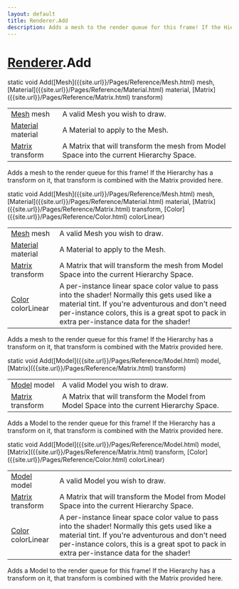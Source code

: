```yaml
---
layout: default
title: Renderer.Add
description: Adds a mesh to the render queue for this frame! If the Hierarchy has a transform on it, that transform is combined with the Matrix provided here.
---
```

# [Renderer]({{site.url}}/Pages/Reference/Renderer.html).Add

<div class='signature' markdown='1'>
static void Add([Mesh]({{site.url}}/Pages/Reference/Mesh.html) mesh, [Material]({{site.url}}/Pages/Reference/Material.html) material, [Matrix]({{site.url}}/Pages/Reference/Matrix.html) transform)
</div>

|  |  |
|--|--|
|[Mesh]({{site.url}}/Pages/Reference/Mesh.html) mesh|A valid Mesh you wish to draw.|
|[Material]({{site.url}}/Pages/Reference/Material.html) material|A Material to apply to the Mesh.|
|[Matrix]({{site.url}}/Pages/Reference/Matrix.html) transform|A Matrix that will transform the mesh             from Model Space into the current Hierarchy Space.|

Adds a mesh to the render queue for this frame! If the
Hierarchy has a transform on it, that transform is combined with
the Matrix provided here.
<div class='signature' markdown='1'>
static void Add([Mesh]({{site.url}}/Pages/Reference/Mesh.html) mesh, [Material]({{site.url}}/Pages/Reference/Material.html) material, [Matrix]({{site.url}}/Pages/Reference/Matrix.html) transform, [Color]({{site.url}}/Pages/Reference/Color.html) colorLinear)
</div>

|  |  |
|--|--|
|[Mesh]({{site.url}}/Pages/Reference/Mesh.html) mesh|A valid Mesh you wish to draw.|
|[Material]({{site.url}}/Pages/Reference/Material.html) material|A Material to apply to the Mesh.|
|[Matrix]({{site.url}}/Pages/Reference/Matrix.html) transform|A Matrix that will transform the mesh             from Model Space into the current Hierarchy Space.|
|[Color]({{site.url}}/Pages/Reference/Color.html) colorLinear|A per-instance linear space color value             to pass into the shader! Normally this gets used like a material             tint. If you're  adventurous and don't need per-instance colors,             this is a great spot to pack in extra per-instance data for the             shader!|

Adds a mesh to the render queue for this frame! If the
Hierarchy has a transform on it, that transform is combined with
the Matrix provided here.
<div class='signature' markdown='1'>
static void Add([Model]({{site.url}}/Pages/Reference/Model.html) model, [Matrix]({{site.url}}/Pages/Reference/Matrix.html) transform)
</div>

|  |  |
|--|--|
|[Model]({{site.url}}/Pages/Reference/Model.html) model|A valid Model you wish to draw.|
|[Matrix]({{site.url}}/Pages/Reference/Matrix.html) transform|A Matrix that will transform the Model             from Model Space into the current Hierarchy Space.|

Adds a Model to the render queue for this frame! If the
Hierarchy has a transform on it, that transform is combined with
the Matrix provided here.
<div class='signature' markdown='1'>
static void Add([Model]({{site.url}}/Pages/Reference/Model.html) model, [Matrix]({{site.url}}/Pages/Reference/Matrix.html) transform, [Color]({{site.url}}/Pages/Reference/Color.html) colorLinear)
</div>

|  |  |
|--|--|
|[Model]({{site.url}}/Pages/Reference/Model.html) model|A valid Model you wish to draw.|
|[Matrix]({{site.url}}/Pages/Reference/Matrix.html) transform|A Matrix that will transform the Model             from Model Space into the current Hierarchy Space.|
|[Color]({{site.url}}/Pages/Reference/Color.html) colorLinear|A per-instance linear space color value             to pass into the shader! Normally this gets used like a material             tint. If you're  adventurous and don't need per-instance colors,             this is a great spot to pack in extra per-instance data for the             shader!|

Adds a Model to the render queue for this frame! If the
Hierarchy has a transform on it, that transform is combined with
the Matrix provided here.



